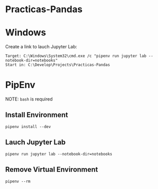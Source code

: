 # Practicas-Pandas

# Windows

Create a link to lauch Jupyter Lab:

```
Target: C:\Windows\System32\cmd.exe /c "pipenv run jupyter lab --notebook-dir=notebooks"
Start in: C:\Develop\Projects\Practicas-Pandas
```

# PipEnv

NOTE: `bash` is required

## Install Environment


```
pipenv install --dev
```

## Lauch Jupyter Lab

```
pipenv run jupyter lab --notebook-dir=notebooks
```

## Remove Virtual Environment

```
pipenv --rm
```


